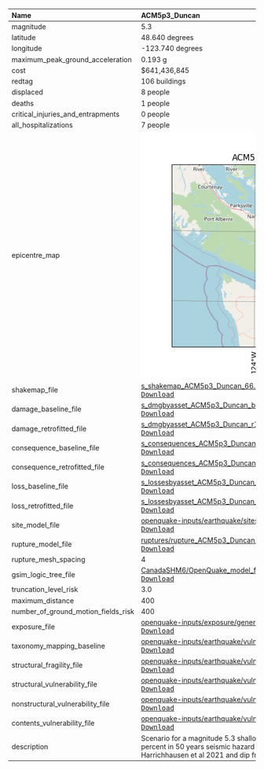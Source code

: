 | Name                                | ACM5p3_Duncan                                                                                                                                                                                                                                                                                                                                                                               |
|:------------------------------------|:--------------------------------------------------------------------------------------------------------------------------------------------------------------------------------------------------------------------------------------------------------------------------------------------------------------------------------------------------------------------------------------------|
| magnitude                           | 5.3                                                                                                                                                                                                                                                                                                                                                                                         |
| latitude                            | 48.640 degrees                                                                                                                                                                                                                                                                                                                                                                              |
| longitude                           | -123.740 degrees                                                                                                                                                                                                                                                                                                                                                                            |
| maximum_peak_ground_acceleration    | 0.193 g                                                                                                                                                                                                                                                                                                                                                                                     |
| cost                                | $641,436,845                                                                                                                                                                                                                                                                                                                                                                                |
| redtag                              | 106 buildings                                                                                                                                                                                                                                                                                                                                                                               |
| displaced                           | 8 people                                                                                                                                                                                                                                                                                                                                                                                    |
| deaths                              | 1 people                                                                                                                                                                                                                                                                                                                                                                                    |
| critical_injuries_and_entrapments   | 0 people                                                                                                                                                                                                                                                                                                                                                                                    |
| all_hospitalizations                | 7 people                                                                                                                                                                                                                                                                                                                                                                                    |
| epicentre_map                       | ![Epicentre](ACM5p3_Duncan.png)                                                                                                                                                                                                                                                                                                                                                             |
| shakemap_file                       | [s_shakemap_ACM5p3_Duncan_66.csv](https://github.com/OpenDRR/earthquake-scenarios/blob/master/FINISHED/s_shakemap_ACM5p3_Duncan_66.csv)<br/>[<kbd>Download</kbd>](https://github.com/OpenDRR/earthquake-scenarios/raw/master/FINISHED/s_shakemap_ACM5p3_Duncan_66.csv)                                                                                                                      |
| damage_baseline_file                | [s_dmgbyasset_ACM5p3_Duncan_b0_67_b.csv](https://github.com/OpenDRR/earthquake-scenarios/blob/master/FINISHED/s_dmgbyasset_ACM5p3_Duncan_b0_67_b.csv)<br/>[<kbd>Download</kbd>](https://github.com/OpenDRR/earthquake-scenarios/raw/master/FINISHED/s_dmgbyasset_ACM5p3_Duncan_b0_67_b.csv)                                                                                                 |
| damage_retrofitted_file             | [s_dmgbyasset_ACM5p3_Duncan_r1_68_b.csv](https://github.com/OpenDRR/earthquake-scenarios/blob/master/FINISHED/s_dmgbyasset_ACM5p3_Duncan_r1_68_b.csv)<br/>[<kbd>Download</kbd>](https://github.com/OpenDRR/earthquake-scenarios/raw/master/FINISHED/s_dmgbyasset_ACM5p3_Duncan_r1_68_b.csv)                                                                                                 |
| consequence_baseline_file           | [s_consequences_ACM5p3_Duncan_b0_67_b.csv](https://github.com/OpenDRR/earthquake-scenarios/blob/master/FINISHED/s_consequences_ACM5p3_Duncan_b0_67_b.csv)<br/>[<kbd>Download</kbd>](https://github.com/OpenDRR/earthquake-scenarios/raw/master/FINISHED/s_consequences_ACM5p3_Duncan_b0_67_b.csv)                                                                                           |
| consequence_retrofitted_file        | [s_consequences_ACM5p3_Duncan_r1_68_b.csv](https://github.com/OpenDRR/earthquake-scenarios/blob/master/FINISHED/s_consequences_ACM5p3_Duncan_r1_68_b.csv)<br/>[<kbd>Download</kbd>](https://github.com/OpenDRR/earthquake-scenarios/raw/master/FINISHED/s_consequences_ACM5p3_Duncan_r1_68_b.csv)                                                                                           |
| loss_baseline_file                  | [s_lossesbyasset_ACM5p3_Duncan_b0_69_b.csv](https://github.com/OpenDRR/earthquake-scenarios/blob/master/FINISHED/s_lossesbyasset_ACM5p3_Duncan_b0_69_b.csv)<br/>[<kbd>Download</kbd>](https://github.com/OpenDRR/earthquake-scenarios/raw/master/FINISHED/s_lossesbyasset_ACM5p3_Duncan_b0_69_b.csv)                                                                                        |
| loss_retrofitted_file               | [s_lossesbyasset_ACM5p3_Duncan_r1_70_b.csv](https://github.com/OpenDRR/earthquake-scenarios/blob/master/FINISHED/s_lossesbyasset_ACM5p3_Duncan_r1_70_b.csv)<br/>[<kbd>Download</kbd>](https://github.com/OpenDRR/earthquake-scenarios/raw/master/FINISHED/s_lossesbyasset_ACM5p3_Duncan_r1_70_b.csv)                                                                                        |
| site_model_file                     | [openquake-inputs/earthquake/sites/regions/site-vgrid_BC.csv](https://github.com/OpenDRR/openquake-inputs/blob/main/earthquake/sites/regions/site-vgrid_BC.csv)<br/>[<kbd>Download</kbd>](https://github.com/OpenDRR/openquake-inputs/raw/main/earthquake/sites/regions/site-vgrid_BC.csv)                                                                                                  |
| rupture_model_file                  | [ruptures/rupture_ACM5p3_Duncan.xml](https://github.com/OpenDRR/earthquake-scenarios/blob/master/FINISHED/ruptures/rupture_ACM5p3_Duncan.xml)<br/>[<kbd>Download</kbd>](https://github.com/OpenDRR/earthquake-scenarios/raw/master/FINISHED/ruptures/rupture_ACM5p3_Duncan.xml)                                                                                                             |
| rupture_mesh_spacing                | 4                                                                                                                                                                                                                                                                                                                                                                                           |
| gsim_logic_tree_file                | [CanadaSHM6/OpenQuake_model_files/gmms/LogicTree/OQ_classes_NGASa0p3weights_activecrust.xml](https://github.com/OpenDRR/CanadaSHM6/blob/master/OpenQuake_model_files/gmms/LogicTree/OQ_classes_NGASa0p3weights_activecrust.xml)<br/>[<kbd>Download</kbd>](https://github.com/OpenDRR/CanadaSHM6/raw/master/OpenQuake_model_files/gmms/LogicTree/OQ_classes_NGASa0p3weights_activecrust.xml) |
| truncation_level_risk               | 3.0                                                                                                                                                                                                                                                                                                                                                                                         |
| maximum_distance                    | 400                                                                                                                                                                                                                                                                                                                                                                                         |
| number_of_ground_motion_fields_risk | 400                                                                                                                                                                                                                                                                                                                                                                                         |
| exposure_file                       | [openquake-inputs/exposure/general-building-stock/oqBldgExp_BC.xml](https://github.com/OpenDRR/openquake-inputs/blob/main/exposure/general-building-stock/oqBldgExp_BC.xml)<br/>[<kbd>Download</kbd>](https://github.com/OpenDRR/openquake-inputs/raw/main/exposure/general-building-stock/oqBldgExp_BC.xml)                                                                                |
| taxonomy_mapping_baseline           | [openquake-inputs/earthquake/vulnerability/CanSRM1_TaxMap_b0.csv](https://github.com/OpenDRR/openquake-inputs/blob/main/earthquake/vulnerability/CanSRM1_TaxMap_b0.csv)<br/>[<kbd>Download</kbd>](https://github.com/OpenDRR/openquake-inputs/raw/main/earthquake/vulnerability/CanSRM1_TaxMap_b0.csv)                                                                                      |
| structural_fragility_file           | [openquake-inputs/earthquake/vulnerability/structural_fragility_CAN.xml](https://github.com/OpenDRR/openquake-inputs/blob/main/earthquake/vulnerability/structural_fragility_CAN.xml)<br/>[<kbd>Download</kbd>](https://github.com/OpenDRR/openquake-inputs/raw/main/earthquake/vulnerability/structural_fragility_CAN.xml)                                                                 |
| structural_vulnerability_file       | [openquake-inputs/earthquake/vulnerability/vulnerability_structural_CAN.xml](https://github.com/OpenDRR/openquake-inputs/blob/main/earthquake/vulnerability/vulnerability_structural_CAN.xml)<br/>[<kbd>Download</kbd>](https://github.com/OpenDRR/openquake-inputs/raw/main/earthquake/vulnerability/vulnerability_structural_CAN.xml)                                                     |
| nonstructural_vulnerability_file    | [openquake-inputs/earthquake/vulnerability/vulnerability_nonstructural_CAN.xml](https://github.com/OpenDRR/openquake-inputs/blob/main/earthquake/vulnerability/vulnerability_nonstructural_CAN.xml)<br/>[<kbd>Download</kbd>](https://github.com/OpenDRR/openquake-inputs/raw/main/earthquake/vulnerability/vulnerability_nonstructural_CAN.xml)                                            |
| contents_vulnerability_file         | [openquake-inputs/earthquake/vulnerability/vulnerability_contents_CAN.xml](https://github.com/OpenDRR/openquake-inputs/blob/main/earthquake/vulnerability/vulnerability_contents_CAN.xml)<br/>[<kbd>Download</kbd>](https://github.com/OpenDRR/openquake-inputs/raw/main/earthquake/vulnerability/vulnerability_contents_CAN.xml)                                                           |
| description                         | Scenario for a magnitude 5.3 shallow crustal earthquake along the Leech River Fault based on a 10 percent in 50 years seismic hazard deaggregation and kinematics from paleoseismic trenching by Harrichhausen et al 2021 and dip from seismicity relocation by Li et al 2018                                                                                                               |